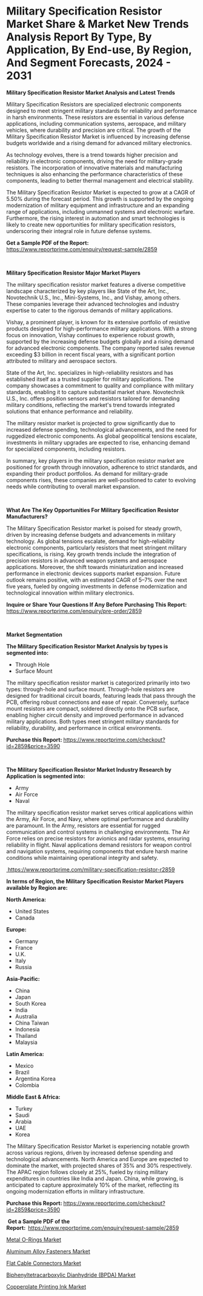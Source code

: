 <p><h1>Military Specification Resistor Market Share & Market New Trends Analysis Report By Type, By Application, By End-use, By Region, And Segment Forecasts, 2024 - 2031</h1></p><p><strong>Military Specification Resistor Market Analysis and Latest Trends</strong></p>
<p><p>Military Specification Resistors are specialized electronic components designed to meet stringent military standards for reliability and performance in harsh environments. These resistors are essential in various defense applications, including communication systems, aerospace, and military vehicles, where durability and precision are critical. The growth of the Military Specification Resistor Market is influenced by increasing defense budgets worldwide and a rising demand for advanced military electronics. </p><p>As technology evolves, there is a trend towards higher precision and reliability in electronic components, driving the need for military-grade resistors. The incorporation of innovative materials and manufacturing techniques is also enhancing the performance characteristics of these components, leading to better thermal management and electrical stability.</p><p>The Military Specification Resistor Market is expected to grow at a CAGR of 5.50% during the forecast period. This growth is supported by the ongoing modernization of military equipment and infrastructure and an expanding range of applications, including unmanned systems and electronic warfare. Furthermore, the rising interest in automation and smart technologies is likely to create new opportunities for military specification resistors, underscoring their integral role in future defense systems.</p></p>
<p><strong>Get a Sample PDF of the Report:&nbsp;</strong> <a href="https://www.reportprime.com/enquiry/request-sample/2859?utm_campaign=1479&utm_medium=2&utm_source=Github&utm_content=ia&utm_term=18102024&utm_id=military-specification-resistor">https://www.reportprime.com/enquiry/request-sample/2859</a></p>
<p>&nbsp;</p>
<p><strong>Military Specification Resistor Major Market Players</strong></p>
<p><p>The military specification resistor market features a diverse competitive landscape characterized by key players like State of the Art, Inc., Novotechnik U.S., Inc., Mini-Systems, Inc., and Vishay, among others. These companies leverage their advanced technologies and industry expertise to cater to the rigorous demands of military applications.</p><p>Vishay, a prominent player, is known for its extensive portfolio of resistive products designed for high-performance military applications. With a strong focus on innovation, Vishay continues to experience robust growth, supported by the increasing defense budgets globally and a rising demand for advanced electronic components. The company reported sales revenue exceeding $3 billion in recent fiscal years, with a significant portion attributed to military and aerospace sectors.</p><p>State of the Art, Inc. specializes in high-reliability resistors and has established itself as a trusted supplier for military applications. The company showcases a commitment to quality and compliance with military standards, enabling it to capture substantial market share. Novotechnik U.S., Inc. offers position sensors and resistors tailored for demanding military conditions, reflecting the market's trend towards integrated solutions that enhance performance and reliability.</p><p>The military resistor market is projected to grow significantly due to increased defense spending, technological advancements, and the need for ruggedized electronic components. As global geopolitical tensions escalate, investments in military upgrades are expected to rise, enhancing demand for specialized components, including resistors.</p><p>In summary, key players in the military specification resistor market are positioned for growth through innovation, adherence to strict standards, and expanding their product portfolios. As demand for military-grade components rises, these companies are well-positioned to cater to evolving needs while contributing to overall market expansion.</p></p>
<p>&nbsp;</p>
<p><strong>What Are The Key Opportunities For Military Specification Resistor Manufacturers?</strong></p>
<p><p>The Military Specification Resistor market is poised for steady growth, driven by increasing defense budgets and advancements in military technology. As global tensions escalate, demand for high-reliability electronic components, particularly resistors that meet stringent military specifications, is rising. Key growth trends include the integration of precision resistors in advanced weapon systems and aerospace applications. Moreover, the shift towards miniaturization and increased performance in electronic devices supports market expansion. Future outlook remains positive, with an estimated CAGR of 5–7% over the next five years, fueled by ongoing investments in defense modernization and technological innovation within military electronics.</p></p>
<p><strong>Inquire or Share Your Questions If Any Before Purchasing This Report:</strong> <a href="https://www.reportprime.com/enquiry/pre-order/2859?utm_campaign=1479&utm_medium=2&utm_source=Github&utm_content=ia&utm_term=18102024&utm_id=military-specification-resistor">https://www.reportprime.com/enquiry/pre-order/2859</a></p>
<p>&nbsp;</p>
<p><strong>Market Segmentation</strong></p>
<p><strong>The Military Specification Resistor Market Analysis by types is segmented into:</strong></p>
<p><ul><li>Through Hole</li><li>Surface Mount</li></ul></p>
<p><p>The military specification resistor market is categorized primarily into two types: through-hole and surface mount. Through-hole resistors are designed for traditional circuit boards, featuring leads that pass through the PCB, offering robust connections and ease of repair. Conversely, surface mount resistors are compact, soldered directly onto the PCB surface, enabling higher circuit density and improved performance in advanced military applications. Both types meet stringent military standards for reliability, durability, and performance in critical environments.</p></p>
<p><strong>Purchase this Report:&nbsp;</strong><a href="https://www.reportprime.com/checkout?id=2859&price=3590&utm_campaign=1479&utm_medium=2&utm_source=Github&utm_content=ia&utm_term=18102024&utm_id=military-specification-resistor">https://www.reportprime.com/checkout?id=2859&price=3590</a></p>
<p>&nbsp;</p>
<p><strong>The Military Specification Resistor Market Industry Research by Application is segmented into:</strong></p>
<p><ul><li>Army</li><li>Air Force</li><li>Naval</li></ul></p>
<p><p>The military specification resistor market serves critical applications within the Army, Air Force, and Navy, where optimal performance and durability are paramount. In the Army, resistors are essential for rugged communication and control systems in challenging environments. The Air Force relies on precise resistors for avionics and radar systems, ensuring reliability in flight. Naval applications demand resistors for weapon control and navigation systems, requiring components that endure harsh marine conditions while maintaining operational integrity and safety.</p></p>
<p><a href="https://www.reportprime.com/military-specification-resistor-r2859?utm_campaign=1479&utm_medium=2&utm_source=Github&utm_content=ia&utm_term=18102024&utm_id=military-specification-resistor">&nbsp;https://www.reportprime.com/military-specification-resistor-r2859</a></p>
<p><strong>In terms of Region, the Military Specification Resistor Market Players available by Region are:</strong></p>
<p>
    <p> <strong> North America: </strong>
        <ul>
            <li>United States</li>
            <li>Canada</li>
        </ul>
        </p> 
    <p> <strong> Europe: </strong>
        <ul>
            <li>Germany</li>
            <li>France</li>
            <li>U.K.</li>
            <li>Italy</li>
            <li>Russia</li>
        </ul>
        </p> 
    <p> <strong> Asia-Pacific: </strong>
        <ul>
            <li>China</li>
            <li>Japan</li>
            <li>South Korea</li>
            <li>India</li>
            <li>Australia</li>
            <li>China Taiwan</li>
            <li>Indonesia</li>
            <li>Thailand</li>
            <li>Malaysia</li>
        </ul>
        </p> 
    <p> <strong> Latin America: </strong>
        <ul>
            <li>Mexico</li>
            <li>Brazil</li>
            <li>Argentina Korea</li>
            <li>Colombia</li>
        </ul>
        </p> 
    <p> <strong> Middle East & Africa: </strong>
        <ul>
            <li>Turkey</li>
            <li>Saudi</li>
            <li>Arabia</li>
            <li>UAE</li>
            <li>Korea</li>
        </ul>
    </p>
    </p>
<p><p>The Military Specification Resistor Market is experiencing notable growth across various regions, driven by increased defense spending and technological advancements. North America and Europe are expected to dominate the market, with projected shares of 35% and 30% respectively. The APAC region follows closely at 25%, fueled by rising military expenditures in countries like India and Japan. China, while growing, is anticipated to capture approximately 10% of the market, reflecting its ongoing modernization efforts in military infrastructure.</p></p>
<p><strong>Purchase this Report: </strong><a href="https://www.reportprime.com/checkout?id=2859&price=3590&utm_campaign=1479&utm_medium=2&utm_source=Github&utm_content=ia&utm_term=18102024&utm_id=military-specification-resistor">https://www.reportprime.com/checkout?id=2859&price=3590</a></p>
<p>&nbsp;<strong>Get a Sample PDF of the Report:&nbsp;&nbsp;</strong><a href="https://www.reportprime.com/enquiry/request-sample/2859?utm_campaign=1479&utm_medium=2&utm_source=Github&utm_content=ia&utm_term=18102024&utm_id=military-specification-resistor">https://www.reportprime.com/enquiry/request-sample/2859</a></p>
<p><strong></strong></p>
<p><p><a href="https://www.linkedin.com/pulse/future-trends-global-metal-o-rings-market-insights-analysis-aq1if?utm_campaign=1479&utm_medium=2&utm_source=Github&utm_content=ia&utm_term=18102024&utm_id=military-specification-resistor">Metal O-Rings Market</a></p><p><a href="https://www.linkedin.com/pulse/global-aluminum-alloy-fasteners-market-focus-product-type-nutsaluminum-shrqf?utm_campaign=1479&utm_medium=2&utm_source=Github&utm_content=ia&utm_term=18102024&utm_id=military-specification-resistor">Aluminum Alloy Fasteners Market</a></p><p><a href="https://github.com/hgf64gh/Market-Research-Report-List-1/blob/main/flat-cable-connectors-market.md?utm_campaign=1479&utm_medium=2&utm_source=Github&utm_content=ia&utm_term=18102024&utm_id=military-specification-resistor">Flat Cable Connectors Market</a></p><p><a href="https://www.linkedin.com/pulse/global-biphenyltetracarboxylic-dianhydride-bpda-market-opportunities-qthof?utm_campaign=1479&utm_medium=2&utm_source=Github&utm_content=ia&utm_term=18102024&utm_id=military-specification-resistor">Biphenyltetracarboxylic Dianhydride (BPDA) Market</a></p><p><a href="https://www.linkedin.com/pulse/investment-opportunities-copperplate-printing-ink-deq2f?utm_campaign=1479&utm_medium=2&utm_source=Github&utm_content=ia&utm_term=18102024&utm_id=military-specification-resistor">Copperplate Printing Ink Market</a></p></p>